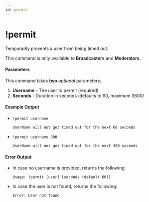 ```yaml
---
id: permit
---
```


# !permit

Temporarily prevents a user from being timed out.

This command is only available to **Broadcasters** and **Moderators**.

#### Parameters

This command takes **two** *optional* parameters:
1. **Username** - The user to permit (required)
2. **Seconds** - Duration in seconds (defaults to 60, maximum 3600)

#### Example Output

* `!permit username`

    ```
    UserName will not get timed out for the next 60 seconds
    ```

* `!permit username 300`

    ```
    UserName will not get timed out for the next 300 seconds
    ```

#### Error Output

* In case no username is provided, returns the following:

    ```
    Usage: !permit [user] [seconds (default 60)]
    ```

* In case the user is not found, returns the following:

    ```
    Error: User not found
    ```
